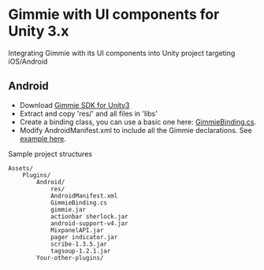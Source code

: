 # Gimmie with UI components for Unity 3.x
Integrating Gimmie with its UI components into Unity project targeting iOS/Android
## Android

- Download [Gimmie SDK for Unity3](http://gimmieworld.s3.amazonaws.com/sdk/gimmie_Android_SDK_1.5.4_Unity3.zip)
- Extract and copy 'res/' and all files in 'libs'
- Create a binding class, you can use a basic one here: [GimmieBinding.cs](GimmieBinding.cs).
- Modify AndroidManifest.xml to include all the Gimmie declarations. See [example here](android/AndroidManifest.xml).

Sample project structures

    Assets/
        Plugins/
            Android/
            	res/
                AndroidManifest.xml
                GimmieBinding.cs
                gimmie.jar
                actionbar sherlock.jar
                android-support-v4.jar
                MixpanelAPI.jar
                pager indicator.jar
                scribe-1.3.5.jar
                tagsoup-1.2.1.jar
            Your-other-plugins/
